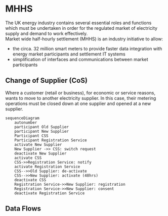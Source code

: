 # MHHS
The UK energy industry contains several essential roles and functions which must be undertaken in order for the regulated market of electricity supply and demand to work effectively.  
Market wide half-hourly settlement (MHHS) is an industry initiative to allow:  
- the circa. 32 million smart meters to provide faster data integration with energy market participants and settlement IT systems  
- simplification of interfaces and communications between market participants  

## Change of Supplier (CoS)
Where a customer (retail or business), for economic or service reasons, wants to move to another electricity supplier.  In this case, their metering operations must be closed down at one supplier and opened at a new supplier.   

```mermaid
sequenceDiagram
    autonumber
    participant Old Supplier
    participant New Supplier
    Participant CSS
    Participant Registration Service
    activate New Supplier
    New Supplier ->> CSS: switch request
    deactivate New Supplier
    activate CSS
    CSS->>Registration Service: notify
    activate Registration Service
    CSS-->>Old Supplier: de-activate
    CSS-->>New Supplier: activate (48hrs)
    deactivate CSS
    Registration Service->>New Supplier: registration
    Registration Service->>New Supplier: consent
    deactivate Registration Service
```

## Data Flows
